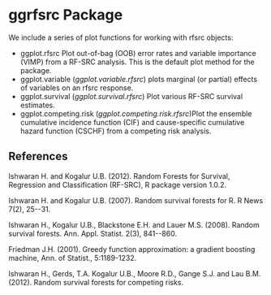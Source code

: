 ggrfsrc Package
========================================================

We include a series of plot functions for working  with rfsrc objects:
* ggplot.rfsrc Plot out-of-bag (OOB) error rates and variable importance (VIMP) from a RF-SRC analysis. This is the default plot method for the package.
* ggplot.variable (*ggplot.variable.rfsrc*) plots marginal (or partial) effects of variables on an rfsrc response. 
* ggplot.survival (*ggplot.survival.rfsrc*) Plot various RF-SRC survival estimates.
* ggplot.competing.risk (*ggplot.competing.risk.rfsrc*)Plot the ensemble cumulative incidence function (CIF) and cause-specific cumulative hazard function (CSCHF) from a competing risk analysis.


## References
Ishwaran H. and Kogalur U.B. (2012). Random Forests for Survival, Regression and Classification (RF-SRC), 
R package version 1.0.2.

Ishwaran H. and Kogalur U.B. (2007). Random survival forests for R. R News 7(2), 25--31.

Ishwaran H., Kogalur U.B., Blackstone E.H. and Lauer M.S. (2008). Random survival forests. Ann. Appl. Statist. 2(3), 841--860.

Friedman J.H. (2001). Greedy function approximation: a gradient boosting machine, Ann. of Statist., 5:1189-1232.

Ishwaran H., Gerds, T.A. Kogalur U.B., Moore R.D., Gange S.J. and Lau B.M. (2012). Random survival forests for competing risks.

